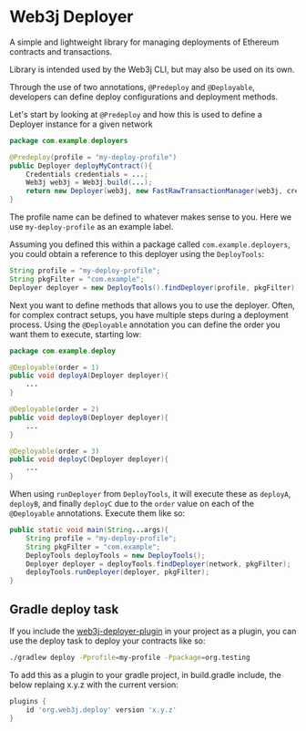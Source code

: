 # Web3j Deployer

A simple and lightweight library for managing deployments of Ethereum contracts and transactions.

Library is intended used by the Web3j CLI, but may also be used on its own.

Through the use of two annotations, `@Predeploy` and `@Deployable`, developers can define deploy configurations and
deployment methods.

Let's start by looking at `@Predeploy` and how this is used to define a Deployer instance for a given network

```java
package com.example.deployers

@Predeploy(profile = "my-deploy-profile")
public Deployer deployMyContract(){
    Credentials credentials = ...;
    Web3j web3j = Web3j.build(...);
    return new Deployer(web3j, new FastRawTransactionManager(web3j, credentials), new DefaultGasProvider(), "my-deploy-profile");
}
```

The profile name can be defined to whatever makes sense to you. Here we use `my-deploy-profile` as an example label.

Assuming you defined this within a package called `com.example.deployers`, you could obtain a reference to this deployer
using the `DeployTools`:

```java
String profile = "my-deploy-profile";
String pkgFilter = "com.example";
Deployer deployer = new DeployTools().findDeployer(profile, pkgFilter);
```

Next you want to define methods that allows you to use the deployer. Often, for complex contract setups, you have
multiple steps during a deployment process. Using the `@Deployable` annotation you can define the order you want them to
execute, starting low:

```java
package com.example.deploy

@Deployable(order = 1)
public void deployA(Deployer deployer){
    ...
}

@Deployable(order = 2)
public void deployB(Deployer deployer){
    ...
}

@Deployable(order = 3)
public void deployC(Deployer deployer){
    ...
}
```

When using `runDeployer` from `DeployTools`, it will execute these as `deployA`, `deployB`, and finally `deployC` due to
the `order` value on each of the `@Deployable` annotations. Execute them like so:

```java
public static void main(String...args){
    String profile = "my-deploy-profile";
    String pkgFilter = "com.example";
    DeployTools deployTools = new DeployTools();
    Deployer deployer = deployTools.findDeployer(network, pkgFilter);
    deployTools.runDeployer(deployer, pkgFilter);
}
```

## Gradle deploy task

If you include the [web3j-deployer-plugin](https://github.com/web3j/web3j-deployer-plugin) in your project as a plugin,
you can use the deploy task to deploy your contracts like so:

```bash
./gradlew deploy -Pprofile=my-profile -Ppackage=org.testing
```

To add this as a plugin to your gradle project, in build.gradle include, the below replaing x.y.z with the current
version:

```gradle
plugins {
    id 'org.web3j.deploy' version 'x.y.z'
}
```
